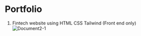 # Portfolio

1. Fintech website using HTML CSS Tailwind (Front end only)
![Document2-1](https://github.com/medof1/Portfolio/assets/101329105/d701584a-72f3-4662-bea5-ece7d828492e)
